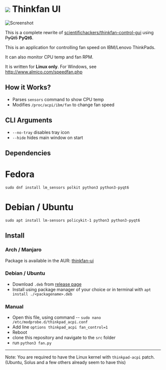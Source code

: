 # ![](images/thinkfan-icon.png) Thinkfan UI

![Screenshot](images/Screenshot_20210721_213215.png)

This is a complete rewrite of [scientifichackers/thinkfan-control-gui](https://github.com/scientifichackers/thinkfan-control-gui) using ~~PyQt5~~ **PyQt6**.

This is an application for controlling fan speed on IBM/Lenovo ThinkPads.

It can also monitor CPU temp and fan RPM.

It is written for **Linux only**. For Windows, see http://www.almico.com/speedfan.php

## How it Works?

- Parses `sensors` command to show CPU temp
- Modifies `/proc/acpi/ibm/fan` to change fan speed

## CLI Arguments

- `--no-tray` disables tray icon
- `--hide` hides main window on start

## Dependencies

# Fedora
`sudo dnf install lm_sensors polkit python3 python3-pyqt6`

# Debian / Ubuntu
`sudo apt install lm-sensors policykit-1 python3 python3-pyqt6`

## Install

### Arch / Manjaro

Package is available in the AUR: [thinkfan-ui](https://aur.archlinux.org/packages/thinkfan-ui/)

### Debian / Ubuntu

- Download `.deb` from [release page](https://github.com/zocker-160/thinkfan-ui/releases)
- Install using package manager of your choice or in terminal with `apt install ./<packagename>.deb`

### Manual

- Open this file, using command -- `sudo nano /etc/modprobe.d/thinkpad_acpi.conf`
- Add line `options thinkpad_acpi fan_control=1`
- Reboot
- clone this repository and navigate to the `src` folder
- run `python3 fan.py`

---

Note: You are required to have the Linux kernel with `thinkpad-acpi` patch. (Ubuntu, Solus and a few others already seem to have this)
